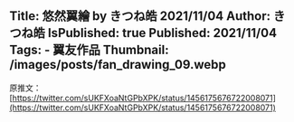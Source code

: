 Title: 悠然翼繪 by きつね皓 2021/11/04
Author: きつね皓
IsPublished: true
Published: 2021/11/04
Tags:
    - 翼友作品
Thumbnail: /images/posts/fan_drawing_09.webp
---
原推文：[https://twitter.com/sUKFXoaNtGPbXPK/status/1456175676722008071](https://twitter.com/sUKFXoaNtGPbXPK/status/1456175676722008071)